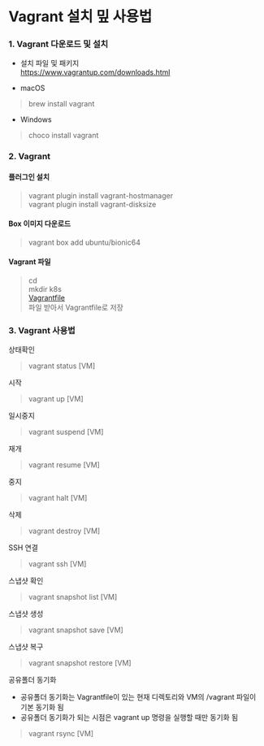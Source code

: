 Vagrant 설치 밒 사용법
=====================

### 1. Vagrant 다운로드 및 설치
- 설치 파일 및 패키지  
https://www.vagrantup.com/downloads.html  

- macOS
> brew install vagrant

- Windows
> choco install vagrant

### 2. Vagrant

#### 플러그인 설치  
> vagrant plugin install vagrant-hostmanager  
> vagrant plugin install vagrant-disksize

#### Box 이미지 다운로드
> vagrant box add ubuntu/bionic64

#### Vagrant 파일
> cd  
> mkdir k8s  
[Vagrantfile](https://raw.githubusercontent.com/c1t1d0s7/cccr-k8s/master/kubespray-Vagrantfile)  
> 파일 받아서 Vagrantfile로 저장  

### 3. Vagrant 사용법

상태확인  
> vagrant status [VM]    

시작  
> vagrant up [VM]  

일시중지  
> vagrant suspend [VM]  

재개  
> vagrant resume [VM]  

중지  
> vagrant halt [VM]  

삭제  
> vagrant destroy [VM]  

SSH 연결
> vagrant ssh [VM]  

스냅샷 확인  
> vagrant snapshot list [VM]  

스냅샷 생성
> vagrant snapshot save [VM]  <SNAP-NAME>  

스냅샷 복구
> vagrant snapshot restore [VM]  <SNAP-NAME>  

공유폴더 동기화
- 공유폴더 동기화는 Vagrantfile이 있는 현재 디렉토리와 VM의 /vagrant 파일이 기본 동기화 됨
- 공유폴더 동기화가 되는 시점은 vagrant up 명령을 실행할 때만 동기화 됨
> vagrant rsync [VM]  
